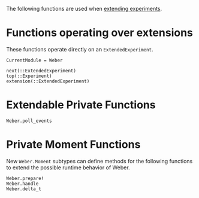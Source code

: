 The following functions are used when [extending experiments](extend.md).

# Functions operating over extensions

These functions operate directly on an `ExtendedExperiment`.

```@meta
CurrentModule = Weber
```

```@docs
next(::ExtendedExperiment)
top(::Experiment)
extension(::ExtendedExperiment)
```

# Extendable Private Functions

```@docs
Weber.poll_events
```

# Private Moment Functions

New `Weber.Moment` subtypes can define methods for the following functions to extend
the possible runtime behavior of Weber.

```@docs
Weber.prepare!
Weber.handle
Weber.delta_t
```
